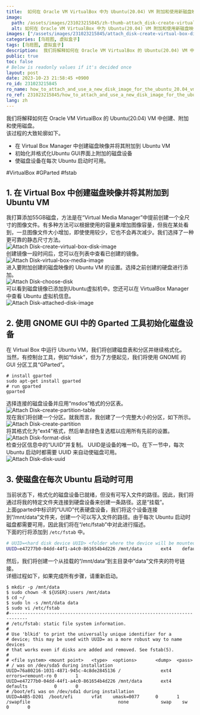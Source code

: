 ```yaml
---
title:  如何在 Oracle VM VirtualBox 中为 Ubuntu(20.04) VM 附加和使用新磁盘映像
image:
  path: /assets/images/231023215845/zh-thumb-attach_disk-create-virtual-box-disk-image.png
  alt: 如何在 Oracle VM VirtualBox 中为 Ubuntu(20.04) VM 附加和使用新磁盘映像
images: ["/assets/images/231023215845/attach_disk-create-virtual-box-disk-image.png", "/assets/images/231023215845/attach_disk-virtual-box-media-image.png", "/assets/images/231023215845/attach_disk-choose-disk.png", "/assets/images/231023215845/attach_disk-attached-disk-image.png", "/assets/images/231023215845/attach_disk-create-partition-table.png", "/assets/images/231023215845/attach_disk-create-partition.png", "/assets/images/231023215845/attach_disk-format-disk.png", "/assets/images/231023215845/attach_disk-disk-uuid.png"]
categories: [乌班图, 虚拟盒子]
tags: [乌班图, 虚拟盒子]
description:  我们将解释如何在 Oracle VM VirtualBox 的 Ubuntu(20.04) VM 中创建、附加和使用磁盘。该过程的大致轮廓如下。 #VirtualBox #GParted #fstab
public: true
toc: false
# Below is readonly values if it's decided once
layout: post
date: 2023-10-23 21:58:45 +0900
ro_id: 231023215845
ro_name: how_to_attach_and_use_a_new_disk_image_for_the_ubuntu_20.04_vm_in_oracle_vm_virtualbox
ro_ref: 231023215845/how_to_attach_and_use_a_new_disk_image_for_the_ubuntu_20.04_vm_in_oracle_vm_virtualbox
lang: zh
---
```

我们将解释如何在 Oracle VM VirtualBox 的 Ubuntu(20.04) VM 中创建、附加和使用磁盘。  
该过程的大致轮廓如下。  
- 在 Virtual Box Manager 中创建磁盘映像并将其附加到 Ubuntu VM
- 初始化并格式化Ubuntu GUI界面上附加的磁盘设备
- 使磁盘设备在每次 Ubuntu 启动时可用。

#VirtualBox #GParted #fstab  
## 1. 在 Virtual Box 中创建磁盘映像并将其附加到 Ubuntu VM
我打算添加55GB磁盘，方法是在“Virtual Media Manager”中提前创建一个全尺寸的图像文件。有多种方法可以根据使用的容量来增加图像容量，但我在某处看到，一旦图像文件大小增加，即使使用较少，它也不会再次减少。我们选择了一种更可靠的静态尺寸方法。  
![Attach Disk-create-virtual-box-disk-image](/assets/images/231023215845/attach_disk-create-virtual-box-disk-image.png)  
创建镜像一段时间后，您可以在列表中查看已创建的镜像。  
![Attach Disk-virtual-box-media-image](/assets/images/231023215845/attach_disk-virtual-box-media-image.png)  
进入要附加创建的磁盘映像的 Ubuntu VM 的设置。选择之前创建的硬盘进行添加。  
![Attach Disk-choose-disk](/assets/images/231023215845/attach_disk-choose-disk.png)  
可以看到磁盘镜像已添加到Ubuntu虚拟机中。您还可以在 VirtualBox Manager 中查看 Ubuntu 虚拟机信息。  
![Attach Disk-attached-disk-image](/assets/images/231023215845/attach_disk-attached-disk-image.png)  
## 2. 使用 GNOME GUI 中的 Gparted 工具初始化磁盘设备
在 Virtual Box 中运行 Ubuntu VM，我们将创建磁盘表和分区并继续格式化。  
当然，有控制台工具，例如“fdisk”，但为了方便起见，我们将使用 GNOME 的 GUI 分区工具“GParted”。  

```shell
# install gparted
sudo apt-get install gparted
# run gparted
gparted
```
选择连接的磁盘设备并应用“msdos”格式的分区表。  
![Attach Disk-create-partition-table](/assets/images/231023215845/attach_disk-create-partition-table.png)  
现在我们将创建一个分区。就我而言，我创建了一个完整大小的分区，如下所示。  
![Attach Disk-create-partition](/assets/images/231023215845/attach_disk-create-partition.png)  
将其格式化为“ext4”格式，然后单击绿色复选框以应用所有先前的设置。  
![Attach Disk-format-disk](/assets/images/231023215845/attach_disk-format-disk.png)  
检查分区信息中的“UUID”并复制。 UUID是设备的唯一ID。在下一节中，每次 Ubuntu 启动时都需要 UUID 来自动使磁盘可用。  
![Attach Disk-disk-uuid](/assets/images/231023215845/attach_disk-disk-uuid.png)  
## 3. 使磁盘在每次 Ubuntu 启动时可用
当前状态下，格式化的磁盘设备已就绪，但没有可写入文件的路径。因此，我们将通过将我的特定文件夹连接到硬盘设备来创建一条路径。这是“挂载”。  
上面gparted中标识的“UUID”代表硬盘设备，我们将这个设备连接到“/mnt/data”文件夹，创建一个可以写入文件的路径。由于每次 Ubuntu 启动时磁盘都需要可用，因此我们将在“/etc/fstab”中对此进行描述。  
下面的行将添加到 `/etc/fstab` 中。  

```bash
# UUID=<hard disk device UUID> <folder where the device will be mounted> ext4    defaults          0       0 
UUID=e47277b0-04dd-44f1-a4c0-861654b4d226 /mnt/data       ext4    defaults          0       0 
```
然后，我们将创建一个从挂载的“/mnt/data”到主目录中“data”文件夹的符号链接。  
详细过程如下，如果完成所有步骤，请重新启动。  

```shell
$ mkdir -p /mnt/data
$ sudo chown -R ${USER}:users /mnt/data
$ cd ~/
$ sudo ln -s /mnt/data data
$ sudo vi /etc/fstab  
#-----------------------------------------------------------------------------
# /etc/fstab: static file system information.
#
# Use 'blkid' to print the universally unique identifier for a
# device; this may be used with UUID= as a more robust way to name devices
# that works even if disks are added and removed. See fstab(5).
#
# <file system> <mount point>   <type>  <options>       <dump>  <pass>
# / was on /dev/sda5 during installation
UUID=76a80216-1031-4871-945c-4c8de2845136 /               ext4    errors=remount-ro 0       1
UUID=e47277b0-04dd-44f1-a4c0-861654b4d226 /mnt/data       ext4    defaults          0       0 
# /boot/efi was on /dev/sda1 during installation
UUID=A4B5-D201  /boot/efi       vfat    umask=0077      0       1
/swapfile                                 none            swap    sw              0       0
```
